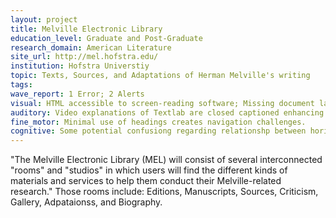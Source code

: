 ```yaml
---
layout: project
title: Melville Electronic Library
education_level: Graduate and Post-Graduate
research_domain: American Literature
site_url: http://mel.hofstra.edu/
institution: Hofstra Universtiy
topic: Texts, Sources, and Adaptations of Herman Melville's writing
tags:
wave_report: 1 Error; 2 Alerts
visual: HTML accessible to screen-reading software; Missing document language; no heading structure; flash problems on gallery and manuscript pages
auditory: Video explanations of Textlab are closed captioned enhancing auditory accessibility.
fine_motor: Minimal use of headings creates navigation challenges.
cognitive: Some potential confusiong regarding relationshp between horizontal and vertical menus on home page; minimal use of subheadings could create compehension challenges
---
```

"The Melville Electronic Library (MEL) will consist of several interconnected "rooms" and "studios" in which users will find the different kinds of materials and services to help them conduct their Melville-related research."   Those rooms include: Editions, Manuscripts, Sources, Criticism, Gallery, Adpataionss, and Biography.
